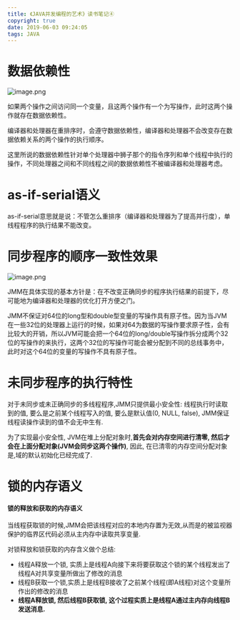 ```yaml
---
title: 《JAVA并发编程的艺术》读书笔记④
copyright: true
date: 2019-06-03 09:24:05
tags: JAVA
---
```


# 数据依赖性
![image.png](https://upload-images.jianshu.io/upload_images/13918038-11fa21b09576a040.png?imageMogr2/auto-orient/strip%7CimageView2/2/w/1240)

如果两个操作之间访问同一个变量，且这两个操作有一个为写操作，此时这两个操作就存在数据依赖性。

编译器和处理器在重排序时，会遵守数据依赖性，编译器和处理器不会改变存在数据依赖关系的两个操作的执行顺序。

这里所说的数据依赖性针对单个处理器中狮子那个的指令序列和单个线程中执行的操作，不同处理器之间和不同线程之间的数据依赖性不被编译器和处理器考虑。


# as-if-serial语义

as-if-serial意思就是说：不管怎么重排序（编译器和处理器为了提高并行度），单线程程序的执行结果不能改变。


# 同步程序的顺序一致性效果
![image.png](https://upload-images.jianshu.io/upload_images/13918038-057638a8c7f6a0d5.png?imageMogr2/auto-orient/strip%7CimageView2/2/w/1240)

JMM在具体实现的基本方针是：在不改变正确同步的程序执行结果的前提下，尽可能地为编译器和处理器的优化打开方便之门。


JMM不保证对64位的long型和double型变量的写操作具有原子性。因为当JVM在一些32位的处理器上运行的时候，如果对64为数据的写操作要求原子性，会有比较大的开销，所以JVM可能会把一个64位的long/double写操作拆分成两个32位的写操作的来执行，这两个32位的写操作可能会被分配到不同的总线事务中，此时对这个64位的变量的写操作不具有原子性。

# 未同步程序的执行特性
对于未同步或未正确同步的多线程程序,JMM只提供最小安全性: 线程执行时读取到的值, 要么是之前某个线程写入的值, 要么是默认值(0, NULL, false), JMM保证线程读操作读到的值不会无中生有.

为了实现最小安全性, JVM在堆上分配对象时,**首先会对内存空间进行清零, 然后才会在上面分配对象(JVM会同步这两个操作)**, 因此, 在已清零的内存空间分配对象是,域的默认初始化已经完成了.

# 锁的内存语义
#### 锁的释放和获取的内存语义
当线程获取锁的时候,JMM会把该线程对应的本地内存置为无效,从而是的被监视器保护的临界区代码必须从主内存中读取共享变量.

对锁释放和锁获取的内存含义做个总结:
- 线程A释放一个锁, 实质上是线程A向接下来将要获取这个锁的某个线程发出了线程A对共享变量所做出了修改的消息
- 线程B获取一个锁,实质上是线程B接收了之前某个线程(即A线程)对这个变量所作出的修改的消息
- **线程A释放锁, 然后线程B获取锁, 这个过程实质上是线程A通过主内存向线程B发送消息.**
